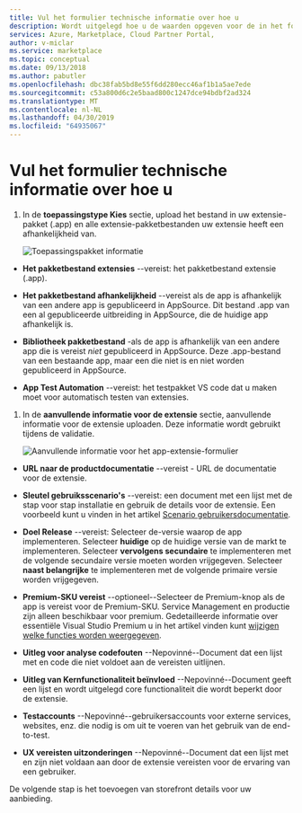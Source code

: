 ```yaml
---
title: Vul het formulier technische informatie over hoe u
description: Wordt uitgelegd hoe u de waarden opgeven voor de in het formulier technische informatie voor een nieuwe Dynamics 365 Business Central-app.
services: Azure, Marketplace, Cloud Partner Portal,
author: v-miclar
ms.service: marketplace
ms.topic: conceptual
ms.date: 09/13/2018
ms.author: pabutler
ms.openlocfilehash: dbc38fab5bd8e55f6dd280ecc46af1b1a5ae7ede
ms.sourcegitcommit: c53a800d6c2e5baad800c1247dce94bdbf2ad324
ms.translationtype: MT
ms.contentlocale: nl-NL
ms.lasthandoff: 04/30/2019
ms.locfileid: "64935067"
---
```

<a name="how-to-fill-out-the-technical-info-form"></a>Vul het formulier technische informatie over hoe u
===========================================

1.  In de **toepassingstype Kies** sectie, upload het bestand in uw extensie-pakket (.app) en alle extensie-pakketbestanden uw extensie heeft een afhankelijkheid van.

    ![Toepassingspakket informatie](./media/d365-financials/image015.png)

-   **Het pakketbestand extensies** --vereist: het pakketbestand extensie (.app).

-   **Het pakketbestand afhankelijkheid** --vereist als de app is afhankelijk van een andere app is gepubliceerd in AppSource. Dit bestand .app van een al gepubliceerde uitbreiding in AppSource, die de huidige app afhankelijk is. 

-   **Bibliotheek pakketbestand** -als de app is afhankelijk van een andere app die is vereist *niet* gepubliceerd in AppSource. Deze .app-bestand van een bestaande app, maar een die niet is en niet worden gepubliceerd in AppSource.

-   **App Test Automation** --vereist: het testpakket VS code dat u maken moet voor automatisch testen van extensies.

1. In de **aanvullende informatie voor de extensie** sectie, aanvullende informatie voor de extensie uploaden. Deze informatie wordt gebruikt tijdens de validatie.

   ![Aanvullende informatie voor het app-extensie-formulier](./media/d365-financials/image016.png)


-   **URL naar de productdocumentatie** --vereist - URL de documentatie voor de extensie.

-   **Sleutel gebruiksscenario's** --vereist: een document met een lijst met de stap voor stap installatie en gebruik de details voor de extensie. Een voorbeeld kunt u vinden in het artikel [Scenario gebruikersdocumentatie](https://docs.microsoft.com/dynamics-nav/compliance/apptest-userscenario/).

-   **Doel Release** --vereist: Selecteer de-versie waarop de app implementeren. Selecteer **huidige** op de huidige versie van de markt te implementeren. Selecteer **vervolgens secundaire** te implementeren met de volgende secundaire versie moeten worden vrijgegeven. Selecteer **naast belangrijke** te implementeren met de volgende primaire versie worden vrijgegeven.

-   **Premium-SKU vereist** --optioneel--Selecteer de Premium-knop als de app is vereist voor de Premium-SKU. Service Management en productie zijn alleen beschikbaar voor premium. Gedetailleerde informatie over essentiële Visual Studio Premium u in het artikel vinden kunt [wijzigen welke functies worden weergegeven](https://docs.microsoft.com/dynamics365/financials/ui-experiences).

-   **Uitleg voor analyse codefouten** --Nepovinné--Document dat een lijst met en code die niet voldoet aan de vereisten uitlijnen.

-   **Uitleg van Kernfunctionaliteit beïnvloed** --Nepovinné--Document geeft een lijst en wordt uitgelegd core functionaliteit die wordt beperkt door de extensie.

-   **Testaccounts** --Nepovinné--gebruikersaccounts voor externe services, websites, enz. die nodig is om uit te voeren van het gebruik van de end-to-test.

-   **UX vereisten uitzonderingen** --Nepovinné--Document dat een lijst met en zijn niet voldaan aan door de extensie vereisten voor de ervaring van een gebruiker.

De volgende stap is het toevoegen van storefront details voor uw aanbieding.
